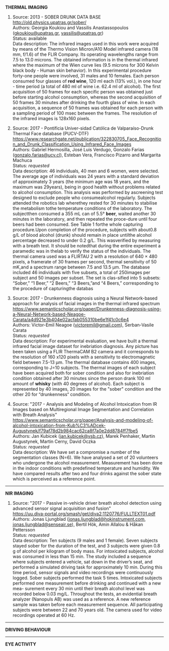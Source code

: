 **THERMAL IMAGING**

1. Source: 2013 - SOBER DRUNK DATA BASE 
<br/>http://old.physics.upatras.gr/sober/
<br/>Authors: Georgia Koukiou and Vassilis Anastassopoulos (gkoukiou@upatras.gr, vassilis@upatras.gr)
<br/>Status: available
<br/>Data description: The infrared images used in this work were acquired by means of the Thermo Vision Micron/A10 Model infrared camera (18 mm, f/1.6) of the FLIR Company. Its operating wavelengths range from 7.5 to 13.0 microns. The obtained information is in the thermal infrared where the maximum of the Wien curve lies (9.5 microns for 300 Kelvin black body - Human skin behavior). In this experimental procedure forty-one people were involved, 31 males and 10 females. Each person consumed four glasses of **red wine**, 120 ml each (13% vol.), in one hour - time period (a total of 480 ml of wine i.e. 62.4 ml of alcohol). The first acquisition of 50 frames for each specific person was obtained just before starting alcohol consumption, whereas the second acquisition of 50 frames 30 minutes after drinking the fourth glass of wine. In each acquisition, a sequence of 50 frames was obtained for each person with a sampling period of 100 msec between the frames. The resolution of the infrared images is 128x160 pixels.


2. Source: 2017 - Pontificia Univer-sidad Católica de Valparaíso-Drunk Thermal Face database (PUCV-DTF) 
<br/>https://www.researchgate.net/publication/322830705_Face_Recognition_and_Drunk_Classification_Using_Infrared_Face_Images
<br/>Authors: Gabriel Hermosilla, José Luis Verdugo, Gonzalo Farias (gonzalo.farias@ucv.cl), Esteban Vera, Francisco Pizarro and Margarita Machuca
<br/>Status: *requested*
<br/>Data description: 46 individuals, 40 men and 6 women, were selected. The average age of individuals was 24 years with a standard deviation of approximately 3 years (the minimum age was 18 years, and the maximum was 29years), being in good health without problems related to alcohol consumption. This analysis was performed by ascreening test designed to exclude people who consumealcohol regularly.
Subjects attended the robotics lab wherethey rested for 30 minutes to stabilise the metabolism tothe temperature conditions of the laboratory. The subjectthen consumed a 355 mL can of 5.5° **beer**, waited another 30 minutes in the laboratory, and then repeated the proce-dure until four beers had been consumed. See Table 1 forthe whole capturing procedure.Upon completion of the procedure, subjects with about0.8 g/L of blood alcohol (drunk) should remain in place untilthe alcohol percentage decreased to under 0.2 g/L. This wasverified by measuring with a breath test. It should be notedthat during the entire experiment a paramedic was in thelab to verify the status of the individuals.
The thermal camera used was a FLIRTAU 2 with a resolution of 640 × 480 pixels, a framerate of 30 frames per second, thermal sensitivity of 50 mK,and a spectrum range between 7.5 and 13.5 μm. The database included 46 individuals with five subsets, a total of 250images per subject and 50 images per subset. The set is clas-sified into 5 subsets: “Sober,” “1 Beer,” “2 Beers,” “3 Beers,”and “4 Beers,” corresponding to the procedure of capturingthe databas 


3. Source: 2017 - Drunkenness diagnosis using a Neural Network-based approach for analysis of facial images in the thermal infrared spectrum
<br/>https://www.semanticscholar.org/paper/Drunkenness-diagnosis-using-a-Neural-Network-based-Neagoe-Carata/a4d921e3b404e02acfab055310be6e1f41c0c6e4
<br/>Authors: Victor-Emil Neagoe (victoremil@gmail.com), Serban-Vasile Carata
<br/>Status: *requested*
<br/>Data description: For experimental evaluation, we have built a thermal infrared
facial image dataset for inebriation diagnosis. Any picture has
been taken using a FLIR ThermaCAM B2 camera and it
corresponds to the resolution of 160 x120 pixels with a
sensitivity to electromagnetic field between 7.5-13 μm. The
thermal database contains 400 images, corresponding to J=10
subjects. The thermal images of each subject have been acquired
both for sober condition and also for inebriation condition
obtained after 30 minutes since the person drank 100 ml amount
of **whisky** (with 40 degrees of alcohol). Each subject is
represented by 40 images, 20 images for the "sober" condition
and the other 20 for “drunkenness“ condition. 

4. Source: "2017 - Analysis and Modeling of Alcohol Intoxication from IR Images based on Multiregional Image Segmentation and Correlation with
Breath Analysis"
<br/>https://www.semanticscholar.org/paper/Analysis-and-modeling-of-alcohol-intoxication-from-Kub%C3%ADcek-Augustynek/f79af78d2b984cac62ca8f7a0e2dd8784ff7fbe5
<br/>Authors: Jan Kubicek (jan.kubicek@vsb.cz), Marek Penhaker, Martin Augustynek, Martin Cerny, David Oczka
<br/>Status: *requested*
<br/>Data description: We have set a compromise a number of the
segmentation classes (N=6).
We have analysed a set of 20 volunteers who
undergone the alcohol measurement. Measurement
has been done in the indoor conditions with
predefined temperature and humidity. We have
compared results after two and four drinks against
the sober state which is perceived as a reference
point.

_____________


**NIR IMAGING**

1. Source: "2017 - Passive in-vehicle driver breath alcohol detection using advanced sensor signal acquisition and fusion"
<br/>https://uu.diva-portal.org/smash/get/diva2:1120776/FULLTEXT01.pdf
<br/>Authors: Jonas Ljungblad (jonas.ljungblad@hokinstrument.com, jonas.ljungblad@senseair.se), Bertil Hök, Amin Allalou & Håkan Pettersson
<br/>Status: *requested*
<br/>Data description:
Ten subjects (9 males and 1 female). Seven subjects stayed
sober for the duration of the test, and 3 subjects were given
0.8 g of alcohol per kilogram of body mass. For intoxicated
subjects, alcohol was consumed in less than 15 min. The study
included a sequence where subjects entered a vehicle, sat down
in the driver’s seat, and performed a simulated driving task for
approximately 10 min. During this time period, sensor signals
and video recordings were continuously logged. Sober subjects
performed the task 5 times. Intoxicated subjects performed one
measurement before drinking and continued with a new mea-
surement every 30 min until their breath alcohol level was
recorded below 0.03 mg/L. Throughout the tests, an evidential
breath analyzer (Nanopuls AB) was used as a reference. A new
reference sample was taken before each measurement sequence.
All participating subjects were between 22 and 70 years old. 
The camera used for video recordings operated at 60 Hz. 

______________________

**DRIVING BEHAVIOUR**

______________

**EYE ACTIVITY**
